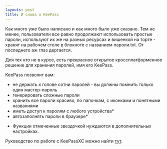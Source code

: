 ```yaml
---
layouts: post
title: И снова о KeePass
---
```

Как много уже было написано и как много было уже сказано. Тем не менее, пользователи все равно продолжают использовать простые пароли, используют их же на разных ресурсах и вишенкой на торте - хранят на рабочем столе в блокноте с названием пароли.txt. 
От последнего аж глаз дергается.

Для тех кто не в курсе, есть прекрасное открытое кроссплатформенное решение для хранения паролей, имя его KeePass.

KeePass позволит вам:
- не держать к голове сотни паролей - вы должны помнить только один мастер-пароль 
- генерировать сложные пароли
- хранить все пароли красиво, по папочкам, с иконками и понятными названиями
- иметь доступ к паролям с любого устройства*
- автозаполнять пароли в браузере*

* Функции отмеченные звездочкой нуждаются в дополнительных настройках.

Руководство по работе с KeePassXC можно найти [тут](https://wiki.chillpad.club/etkr4k/keepass/).